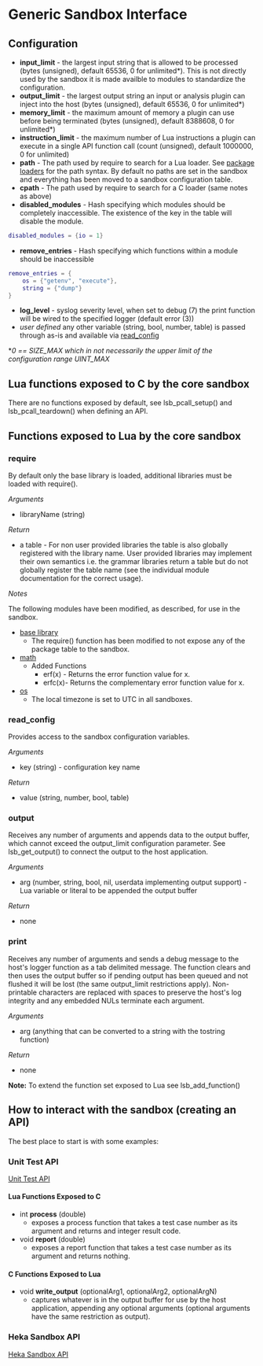# Generic Sandbox Interface

## Configuration

* **input_limit** - the largest input string that is allowed to be processed
  (bytes (unsigned), default 65536, 0 for unlimited*). This is not directly used
  by the sandbox it is made availble to modules to standardize the configuration.
* **output_limit** - the largest output string an input or analysis plugin can
  inject into the host (bytes (unsigned), default 65536, 0 for unlimited*)
* **memory_limit** - the maximum amount of memory a plugin can use before being
  terminated (bytes (unsigned), default 8388608, 0 for unlimited*)
* **instruction_limit** - the maximum number of Lua instructions a plugin can
  execute in a single API function call (count (unsigned), default 1000000, 0
  for unlimited)
* **path** - The path used by require to search for a Lua loader. See
  [package loaders](http://www.lua.org/manual/5.1/manual.html#pdf-package.loaders)
  for the path syntax.  By default no paths are set in the sandbox and
  everything has been moved to a sandbox configuration table.
* **cpath** - The path used by require to search for a C loader (same notes as
  above)
* **disabled_modules** - Hash specifying which modules should be completely
  inaccessible.  The existence of the key in the table will disable the module.
```lua
disabled_modules = {io = 1}
```
* **remove_entries** - Hash specifying which functions within a module should be
  inaccessible
```lua
remove_entries = {
    os = {"getenv", "execute"},
    string = {"dump"}
}
```
* **log_level** - syslog severity level, when set to  debug (7) the print
  function will be wired to the specified logger (default error (3))
* *user defined*  any other variable (string, bool, number, table) is passed
  through as-is and available via [read_config](#readconfig)

*_0 == SIZE_MAX which in not necessarily the upper limit of the
configuration range UINT_MAX_

## Lua functions exposed to C by the core sandbox

There are no functions exposed by default, see lsb_pcall_setup() and
lsb_pcall_teardown() when defining an API.

## Functions exposed to Lua by the core sandbox

### require

By default only the base library is loaded, additional libraries must be loaded
with require().

*Arguments*

- libraryName (string)

*Return*
- a table - For non user provided libraries the table is also globally
  registered with the library name.  User provided libraries may implement their
  own semantics i.e. the grammar libraries return a table but do not globally
  register the table name (see the individual module documentation for the
  correct usage).

*Notes*

The following modules have been modified, as described, for use in the sandbox.
  - [base library](http://www.lua.org/manual/5.1/manual.html#5.1)
    - The require() function has been modified to not expose any of the package
      table to the sandbox.
  - [math](http://www.lua.org/manual/5.1/manual.html#5.6)
    - Added Functions
        - erf(x) - Returns the error function value for x.
        - erfc(x)- Returns the complementary error function value for x.
  - [os](http://www.lua.org/manual/5.1/manual.html#5.8)
    - The local timezone is set to UTC in all sandboxes.

### read_config

Provides access to the sandbox configuration variables.

*Arguments*
* key (string) - configuration key name

*Return*
* value (string, number, bool, table)

### output
Receives any number of arguments and appends data to the output buffer, which
cannot exceed the output_limit configuration parameter. See lsb_get_output() to
connect the output to the host application.

*Arguments*
- arg (number, string, bool, nil, userdata implementing output support) - Lua
  variable or literal to be appended the output buffer

*Return*
- none

### print
Receives any number of arguments and sends a debug message to the host's logger
function as a tab delimited message. The function clears and then uses the
output buffer so if pending output has been queued and not flushed it will be
lost (the same output_limit restrictions apply).  Non-printable characters
are replaced with spaces to preserve the host's log integrity and any embedded
NULs terminate each argument.

*Arguments*
- arg (anything that can be converted to a string with the tostring function)

*Return*
- none

**Note:** To extend the function set exposed to Lua see lsb_add_function()

## How to interact with the sandbox (creating an API)

The best place to start is with some examples:

### Unit Test API

[Unit Test API](https://mozilla-services.github.io/lua_sandbox/doxygen/test_2sandbox_8h.html)

#### Lua Functions Exposed to C

- int **process** (double)
    - exposes a process function that takes a test case number as its argument
      and returns and integer result code.
- void **report** (double)
    - exposes a report function that takes a test case number as its argument
      and returns nothing.

#### C Functions Exposed to Lua

- void **write_output** (optionalArg1, optionalArg2, optionalArgN)
    - captures whatever is in the output buffer for use by the host application,
      appending any optional arguments (optional arguments have the same
      restriction as output).

### Heka Sandbox API

[Heka Sandbox API](https://mozilla-services.github.io/lua_sandbox/doxygen/heka_2sandbox_8h.html)
